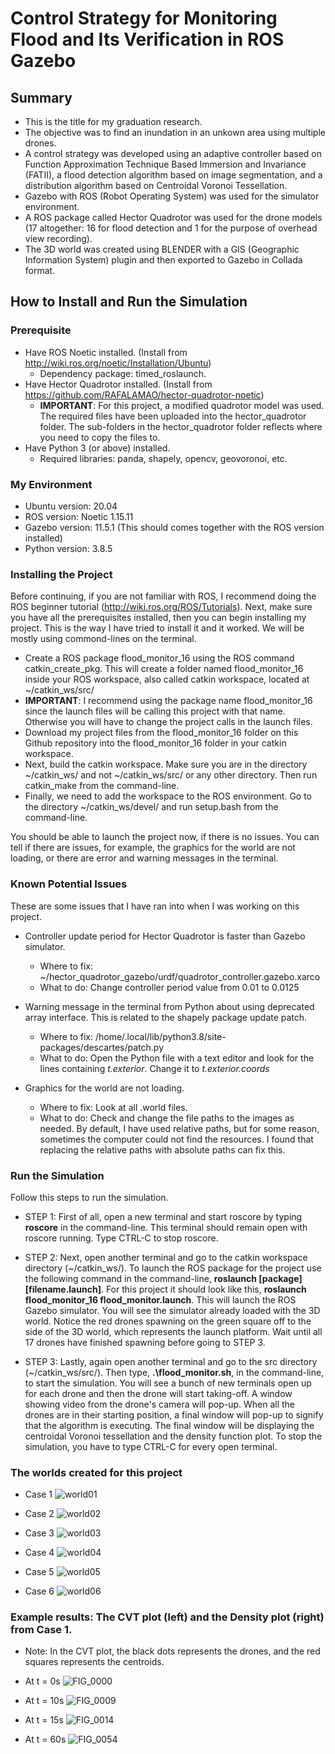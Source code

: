 # Control Strategy for Monitoring Flood and Its Verification in ROS Gazebo

## Summary
- This is the title for my graduation research.
- The objective was to find an inundation in an unkown area using multiple drones.
- A control strategy was developed using an adaptive controller based on Function Approximation Technique Based Immersion and Invariance (FATII), a flood detection algorithm based on image segmentation, and a distribution algorithm based on Centroidal Voronoi Tessellation.
- Gazebo with ROS (Robot Operating System) was used for the simulator environment.
- A ROS package called Hector Quadrotor was used for the drone models (17 altogether: 16 for flood detection and 1 for the purpose of overhead view recording).
- The 3D world was created using BLENDER with a GIS (Geographic Information System) plugin and then exported to Gazebo in Collada format.

## How to Install and Run the Simulation
### Prerequisite
- Have ROS Noetic installed. (Install from http://wiki.ros.org/noetic/Installation/Ubuntu)
  - Dependency package: timed_roslaunch.
- Have Hector Quadrotor installed. (Install from https://github.com/RAFALAMAO/hector-quadrotor-noetic)
  - **IMPORTANT**: For this project, a modified quadrotor model was used. The required files have been uploaded into the hector_quadrotor folder. The sub-folders in the hector_quadrotor folder reflects where you need to copy the files to.
- Have Python 3 (or above) installed.
  - Required libraries: panda, shapely, opencv, geovoronoi, etc.

### My Environment
- Ubuntu version: 20.04
- ROS version: Noetic 1.15.11
- Gazebo version: 11.5.1 (This should comes together with the ROS version installed)
- Python version: 3.8.5

### Installing the Project
Before continuing, if you are not familiar with ROS, I recommend doing the ROS beginner tutorial (http://wiki.ros.org/ROS/Tutorials). Next, make sure you have all the prerequisites installed, then you can begin installing my project. This is the way I have tried to install it and it worked. We will be mostly using commond-lines on the terminal.
- Create a ROS package flood_monitor_16 using the ROS command catkin_create_pkg.  This will create a folder named flood_monitor_16 inside your ROS workspace, also called catkin workspace, located at ~/catkin_ws/src/
- **IMPORTANT**: I recommend using the package name flood_monitor_16 since the launch files will be calling this project with that name. Otherwise you will have to change the project calls in the launch files. 
- Download my project files from the flood_monitor_16 folder on this Github repository into the flood_monitor_16 folder in your catkin workspace.
- Next, build the catkin workspace. Make sure you are in the directory ~/catkin_ws/ and not ~/catkin_ws/src/ or any other directory. Then run catkin_make from the command-line.
- Finally, we need to add the workspace to the ROS environment. Go to the directory ~/catkin_ws/devel/ and run setup.bash from the command-line.

You should be able to launch the project now, if there is no issues. You can tell if there are issues, for example, the graphics for the world are not loading, or there are error and warning messages in the terminal.

### Known Potential Issues
These are some issues that I have ran into when I was working on this project.
- Controller update period for Hector Quadrotor is faster than Gazebo simulator.
  - Where to fix: ~/hector_quadrotor_gazebo/urdf/quadrotor_controller.gazebo.xarco
  - What to do: Change controller period value from 0.01 to 0.0125

- Warning message in the terminal from Python about using deprecated array interface. This is related to the shapely package update patch.
  - Where to fix: /home/.local/lib/python3.8/site-packages/descartes/patch.py
  - What to do: Open the Python file with a text editor and look for the lines containing *t.exterior*. Change it to *t.exterior.coords*

- Graphics for the world are not loading.
  - Where to fix: Look at all .world files.
  - What to do: Check and change the file paths to the images as needed. By default, I have used relative paths, but for some reason, sometimes the computer could not find the resources. I found that replacing the relative paths with absolute paths can fix this.

### Run the Simulation
Follow this steps to run the simulation.
- STEP 1: First of all, open a new terminal and start roscore by typing **roscore** in the command-line. This terminal should remain open with roscore running. Type CTRL-C to stop roscore.

- STEP 2: Next, open another terminal and go to the catkin workspace directory (~/catkin_ws/). To launch the ROS package for the project use the following command in the command-line, **roslaunch [package] [filename.launch]**. For this project it should look like this, **roslaunch flood_monitor_16 flood_monitor.launch**. This will launch the ROS Gazebo simulator. You will see the simulator already loaded with the 3D world. Notice the red drones spawning on the green square off to the side of the 3D world, which represents the launch platform. Wait until all 17 drones have finished spawning before going to STEP 3.

- STEP 3: Lastly, again open another terminal and go to the src directory (~/catkin_ws/src/). Then type, **.\flood_monitor.sh**, in the command-line, to start the simulation. You will see a bunch of new terminals open up for each drone and then the drone will start taking-off. A window showing video from the drone's camera will pop-up. When all the drones are in their starting position, a final window will pop-up to signify that the algorithm is executing. The final window will be displaying the centroidal Voronoi tessellation and the density function plot. To stop the simulation, you have to type CTRL-C for every open terminal.

### The worlds created for this project
- Case 1
![world01](https://user-images.githubusercontent.com/84988870/226152539-aeaa133b-9058-49b9-b04f-923ffee698f8.png)

- Case 2
![world02](https://user-images.githubusercontent.com/84988870/226152548-fb414750-9216-45ad-aacd-c3b36787e3f9.png)

- Case 3
![world03](https://user-images.githubusercontent.com/84988870/226152586-8a30a197-e412-472c-b203-35590831c442.png)

- Case 4
![world04](https://user-images.githubusercontent.com/84988870/226152595-d705b200-46c8-49a9-abc7-26e4810afe10.png)

- Case 5
![world05](https://user-images.githubusercontent.com/84988870/226152600-a0428202-50af-4903-873b-b98bc9a82106.png)

- Case 6
![world06](https://user-images.githubusercontent.com/84988870/226152603-8c0751c6-ceac-4fab-b71d-53c42fef66e3.png)

### Example results: The CVT plot (left) and the Density plot (right) from Case 1.
- Note: In the CVT plot, the black dots represents the drones, and the red squares represents the centroids.
- At t = 0s
![FIG_0000](https://user-images.githubusercontent.com/84988870/226152774-08174e0d-e4b9-4bc7-a456-9078f60bdae3.png)

- At t = 10s
![FIG_0009](https://user-images.githubusercontent.com/84988870/226152781-2026cedb-884f-4015-b090-102c0e12e0b6.png)

- At t = 15s
![FIG_0014](https://user-images.githubusercontent.com/84988870/226152785-dc65d2f4-1541-424b-9c45-b896c93f0810.png)

- At t = 60s
![FIG_0054](https://user-images.githubusercontent.com/84988870/226152788-735bbdcd-eed0-460f-be92-a4eca9d86de0.png)

